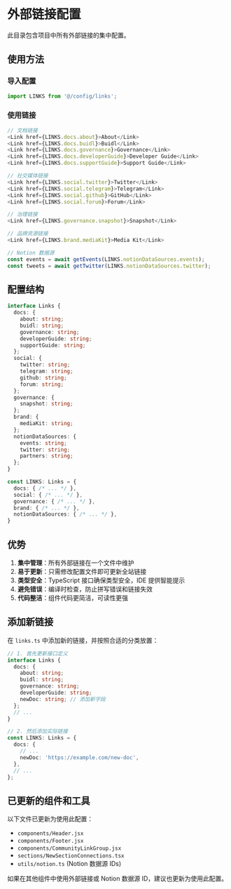 # 外部链接配置

此目录包含项目中所有外部链接的集中配置。

## 使用方法

### 导入配置

```javascript
import LINKS from '@/config/links';
```

### 使用链接

```javascript
// 文档链接
<Link href={LINKS.docs.about}>About</Link>
<Link href={LINKS.docs.buidl}>Buidl</Link>
<Link href={LINKS.docs.governance}>Governance</Link>
<Link href={LINKS.docs.developerGuide}>Developer Guide</Link>
<Link href={LINKS.docs.supportGuide}>Support Guide</Link>

// 社交媒体链接
<Link href={LINKS.social.twitter}>Twitter</Link>
<Link href={LINKS.social.telegram}>Telegram</Link>
<Link href={LINKS.social.github}>GitHub</Link>
<Link href={LINKS.social.forum}>Forum</Link>

// 治理链接
<Link href={LINKS.governance.snapshot}>Snapshot</Link>

// 品牌资源链接
<Link href={LINKS.brand.mediaKit}>Media Kit</Link>

// Notion 数据源
const events = await getEvents(LINKS.notionDataSources.events);
const tweets = await getTwitter(LINKS.notionDataSources.twitter);
```

## 配置结构

```typescript
interface Links {
  docs: {
    about: string;
    buidl: string;
    governance: string;
    developerGuide: string;
    supportGuide: string;
  };
  social: {
    twitter: string;
    telegram: string;
    github: string;
    forum: string;
  };
  governance: {
    snapshot: string;
  };
  brand: {
    mediaKit: string;
  };
  notionDataSources: {
    events: string;
    twitter: string;
    partners: string;
  };
}

const LINKS: Links = {
  docs: { /* ... */ },
  social: { /* ... */ },
  governance: { /* ... */ },
  brand: { /* ... */ },
  notionDataSources: { /* ... */ },
}
```

## 优势

1. **集中管理**：所有外部链接在一个文件中维护
2. **易于更新**：只需修改配置文件即可更新全站链接
3. **类型安全**：TypeScript 接口确保类型安全，IDE 提供智能提示
4. **避免错误**：编译时检查，防止拼写错误和链接失效
5. **代码整洁**：组件代码更简洁，可读性更强

## 添加新链接

在 `links.ts` 中添加新的链接，并按照合适的分类放置：

```typescript
// 1. 首先更新接口定义
interface Links {
  docs: {
    about: string;
    buidl: string;
    governance: string;
    developerGuide: string;
    newDoc: string; // 添加新字段
  };
  // ...
}

// 2. 然后添加实际链接
const LINKS: Links = {
  docs: {
    // ...
    newDoc: 'https://example.com/new-doc',
  },
  // ...
};
```

## 已更新的组件和工具

以下文件已更新为使用此配置：

- `components/Header.jsx`
- `components/Footer.jsx`
- `components/CommunityLinkGroup.jsx`
- `sections/NewSectionConnections.tsx`
- `utils/notion.ts` (Notion 数据源 IDs)

如果在其他组件中使用外部链接或 Notion 数据源 ID，建议也更新为使用此配置。

